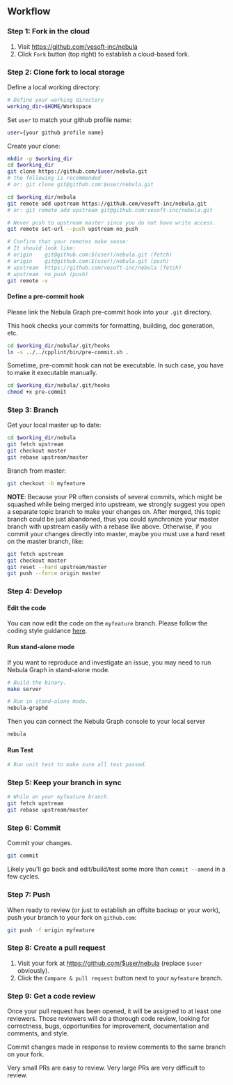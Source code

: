 ## Workflow

### Step 1: Fork in the cloud

1. Visit https://github.com/vesoft-inc/nebula
2. Click `Fork` button (top right) to establish a cloud-based fork.

### Step 2: Clone fork to local storage

Define a local working directory:

```sh
# Define your working directory
working_dir=$HOME/Workspace
```

Set `user` to match your github profile name:

```sh
user={your github profile name}
```

Create your clone:

```sh
mkdir -p $working_dir
cd $working_dir
git clone https://github.com/$user/nebula.git
# the following is recommended
# or: git clone git@github.com:$user/nebula.git

cd $working_dir/nebula
git remote add upstream https://github.com/vesoft-inc/nebula.git
# or: git remote add upstream git@github.com:vesoft-inc/nebula.git

# Never push to upstream master since you do not have write access.
git remote set-url --push upstream no_push

# Confirm that your remotes make sense:
# It should look like:
# origin    git@github.com:$(user)/nebula.git (fetch)
# origin    git@github.com:$(user)/nebula.git (push)
# upstream  https://github.com/vesoft-inc/nebula (fetch)
# upstream  no_push (push)
git remote -v
```

#### Define a pre-commit hook

Please link the Nebula Graph pre-commit hook into your `.git` directory.

This hook checks your commits for formatting, building, doc generation, etc.

```sh
cd $working_dir/nebula/.git/hooks
ln -s ../../cpplint/bin/pre-commit.sh .
```
Sometime, pre-commit hook can not be executable. In such case, you have to make it executable manually.

```sh
cd $working_dir/nebula/.git/hooks
chmod +x pre-commit
```

### Step 3: Branch

Get your local master up to date:

```sh
cd $working_dir/nebula
git fetch upstream
git checkout master
git rebase upstream/master
```

Branch from master:

```sh
git checkout -b myfeature
```
**NOTE**: Because your PR often consists of several commits, which might be squashed while being merged into upstream,
we strongly suggest you open a separate topic branch to make your changes on. After merged,
this topic branch could be just abandoned, thus you could synchronize your master branch with
upstream easily with a rebase like above. Otherwise, if you commit your changes directly into master,
maybe you must use a hard reset on the master branch, like:

```sh
git fetch upstream
git checkout master
git reset --hard upstream/master
git push --force origin master
```

### Step 4: Develop

#### Edit the code

You can now edit the code on the `myfeature` branch. Please follow the coding style guidance [here](docs/cpp-coding-style.md).

#### Run stand-alone mode

If you want to reproduce and investigate an issue, you may need
to run Nebula Graph in stand-alone mode.

```sh
# Build the binary.
make server

# Run in stand-alone mode.
nebula-graphd
```

Then you can connect the Nebula Graph console to your local server
```sh
nebula
```

#### Run Test

```sh
# Run unit test to make sure all test passed.
```

### Step 5: Keep your branch in sync

```sh
# While on your myfeature branch.
git fetch upstream
git rebase upstream/master
```

### Step 6: Commit

Commit your changes.

```sh
git commit
```

Likely you'll go back and edit/build/test some more than `commit --amend`
in a few cycles.

### Step 7: Push

When ready to review (or just to establish an offsite backup or your work),
push your branch to your fork on `github.com`:

```sh
git push -f origin myfeature
```

### Step 8: Create a pull request

1. Visit your fork at https://github.com/$user/nebula (replace `$user` obviously).
2. Click the `Compare & pull request` button next to your `myfeature` branch.

### Step 9: Get a code review

Once your pull request has been opened, it will be assigned to at least one
reviewers. Those reviewers will do a thorough code review, looking for
correctness, bugs, opportunities for improvement, documentation and comments,
and style.

Commit changes made in response to review comments to the same branch on your
fork.

Very small PRs are easy to review. Very large PRs are very difficult to
review.
